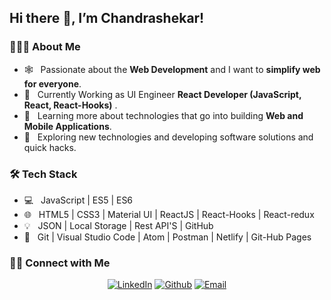 <h2> Hi there 👋, I’m Chandrashekar!</h2>

<h3> 👨🏻‍💻 About Me </h3>

- 🕸️ &nbsp; Passionate about the **Web Development** and I want to **simplify web for everyone**.
- 🔭 &nbsp; Currently Working as UI Engineer **React Developer (JavaScript, React, React-Hooks)** .
- 🌱 &nbsp; Learning more about technologies that go into building **Web and Mobile Applications**.
- 🤔 &nbsp; Exploring new technologies and developing software solutions and quick hacks.

<h3>🛠 Tech Stack</h3>

- 💻 &nbsp; JavaScript | ES5 | ES6
- 🌐 &nbsp; HTML5 | CSS3 | Material UI |  ReactJS | React-Hooks | React-redux
- 💡 &nbsp;  JSON | Local Storage | Rest API'S | GitHub
- 🔧 &nbsp; Git | Visual Studio Code | Atom | Postman | Netlify | Git-Hub Pages

<h3> 🤝🏻 Connect with Me </h3>

<p align="center">
<a href="https://www.linkedin.com/in/kalal-chandu/"><img alt="LinkedIn" src="https://img.shields.io/badge/LinkedIn-Kalal%20Chandrashekar-blue?style=flat&logo=linkedin"></a>
<a href="https://github.com/Chandu11215"><img alt="Github" src="https://img.shields.io/badge/GitHub-Chandu11215-blue?style=flat&logo=github"></a>
<a href="mailto:kalalshannu19@gmail.com"><img alt="Email" src="https://img.shields.io/badge/Email-kalalshannu19%40gmail.com-blue?style=flat&logo=gmail"></a>
</p>
